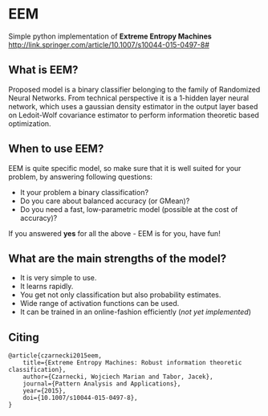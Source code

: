# EEM
Simple python implementation of **Extreme Entropy Machines**
http://link.springer.com/article/10.1007/s10044-015-0497-8#

## What is EEM?
Proposed model is a binary classifier belonging to the family of Randomized Neural Networks.
From technical perspective it is a 1-hidden layer neural network, which uses a gaussian
density estimator in the output layer based on Ledoit-Wolf covariance estimator to perform
information theoretic based optimization. 

## When to use EEM?
EEM is quite specific model, so make sure that it is well suited for your problem,
by answering following questions:

* It your problem a binary classification?
* Do you care about balanced accuracy (or GMean)?
* Do you need a fast, low-parametric model (possible at the cost of accuracy)?

If you answered **yes** for all the above - EEM is for you, have fun!

## What are the main strengths of the model?

* It is very simple to use.
* It learns rapidly.
* You get not only classification but also probability estimates.
* Wide range of activation functions can be used.
* It can be trained in an online-fashion efficiently (*not yet implemented*)

## Citing
```
@article{czarnecki2015eem,
    title={Extreme Entropy Machines: Robust information theoretic classification},
    author={Czarnecki, Wojciech Marian and Tabor, Jacek},
    journal={Pattern Analysis and Applications},
    year={2015},
    doi={10.1007/s10044-015-0497-8},
}
